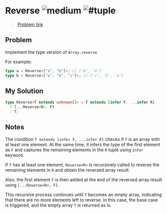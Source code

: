 <h1>Reverse <img src="https://img.shields.io/badge/-medium-d9901a" alt="medium"/> <img src="https://img.shields.io/badge/-%23tuple-999" alt="#tuple"/></h1>

> [Problem link](https://github.com/type-challenges/type-challenges/blob/main/questions/03192-medium-reverse)

<h2> Problem </h2>

Implement the type version of `Array.reverse`

For example:

```typescript
type a = Reverse<["a", "b"]>; // ['b', 'a']
type b = Reverse<["a", "b", "c"]>; // ['c', 'b', 'a']
```

<h2> My Solution </h2>

```ts
type Reverse<T extends unknown[]> = T extends [infer F, ...infer R]
  ? [...Reverse<R>, F]
  : T;
```

<h2> Notes </h2>

The condition `T extends [infer F, ...infer R]` checks if `T` is an array with at least one element. At the same time, it infers the type of the first element as `F` and captures the remaining elements in the `R` tuple using `infer` keyword.

If `T` has at least one element, `Reverse<R>` is recursively called to reverse the remaining elements in `R` and obtain the reversed array result.

Also, the first element `F` is then added at the end of the reversed array result using `[...Reverse<R>, F]`.

This recursive process continues until `T` becomes an empty array, indicating that there are no more elements left to reverse. In this case, the base case is triggered, and the empty array `T` is returned as is.
